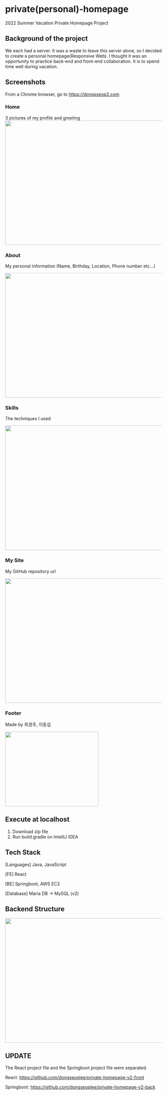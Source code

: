 # private(personal)-homepage
2022 Summer Vacation Private Homepage Project
## Background of the project
We each had a server. It was a waste to leave this server alone, so I decided to create a personal homepage(Responsive Web).
I thought it was an opportunity to practice back-end and front-end collaboration.
It is to spend time well during vacation.

## Screenshots
From a Chrome browser, go to https://dongsseop2.com
### Home
3 pictures of my profile and greeting
<img src="https://user-images.githubusercontent.com/76763417/182359089-e1ee6595-d1e8-47a7-80a4-01814b105bb2.png" width=800 height=400>

### About
My personal information (Name, Birthday, Location, Phone number etc...)

<img src="https://user-images.githubusercontent.com/76763417/182359150-964ebf66-4d0b-4d3f-8b51-963c38955e2f.png" width=800 height=400>

### Skills
The techniques I used

<img src="https://user-images.githubusercontent.com/76763417/182359197-88f5037c-8931-4e83-bb90-0a7d38e8419e.png" width=800 height=400>

### My Site
My GitHub repository url

<img src="https://user-images.githubusercontent.com/76763417/182359233-f3f477e6-8c28-402d-9261-adb3c4787200.png" width=800 height=400>

### Footer
Made by 최경주, 이동섭

<img src="https://user-images.githubusercontent.com/76763417/182359262-1fd02afa-f638-4d44-a9ab-ab6d0a1d521a.png" width=300 height=240>

## Execute at localhost
1. Download zip file
2. Run build.gradle on IntelliJ IDEA

## Tech Stack

[Languages] Java, JavaScript

[FE] React

[BE] Springboot, AWS EC2

[Database] Maria DB -> MySQL (v2)


## Backend Structure
<img src="https://github.com/dongseoplee/private-homepage-v2-back/assets/76763417/9806876b-bd80-4966-8d5a-eb75d1d01ac0" width=800 height=400>

## UPDATE
The React project file and the Springboot project file were separated.

React: https://github.com/dongseoplee/private-homepage-v2-front

Springboot: https://github.com/dongseoplee/private-homepage-v2-back
